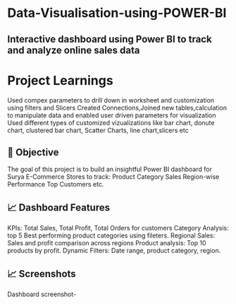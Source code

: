 # Data-Visualisation-using-POWER-BI
## Interactive dashboard using Power BI to track and analyze online sales data 
# Project Learnings
Used compex parameters to drill down in worksheet and customization using filters and Slicers
Created Connections,Joined new tables,calculation to manipulate data and enabled user driven parameters for visualization
Used different types of customized vizualizations like bar chart, donute chart, clustered bar chart, Scatter Charts, line chart,slicers etc
## 📌 Objective
The goal of this project is to build an insightful Power BI dashboard for Surya E-Commerce Stores to track:
Product Category Sales
Region-wise Performance
Top Customers etc.

## 📈 Dashboard Features
KPIs: Total Sales, Total Profit, Total Orders for customers
Category Analysis: top 5 Best performing product categories using fileters.
Regional Sales: Sales and profit comparison across regions
Product analysis: Top 10 products by profit.
Dynamic Filters: Date range, product category, region.

## 📈 Screenshots 

Dashboard screenshot- 
